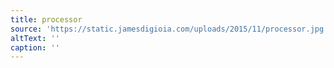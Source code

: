 ```yaml
---
title: processor
source: 'https://static.jamesdigioia.com/uploads/2015/11/processor.jpg'
altText: ''
caption: ''
---
```


